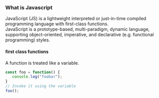 ### What is Javascript
JavaScript (JS) is a lightweight interpreted or just-in-time compiled programming language with first-class functions. 
<br/>
JavaScript is a prototype-based, multi-paradigm, dynamic language, supporting object-oriented, imperative, and declarative (e.g. functional programming) styles.

#### first class functions
A function is treated like a variable.

```javascript
const foo = function() {
   console.log("foobar");
}
// Invoke it using the variable
foo();
```
